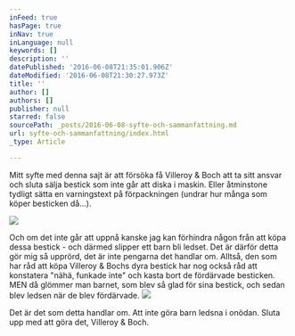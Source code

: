```yaml
---
inFeed: true
hasPage: true
inNav: true
inLanguage: null
keywords: []
description: ''
datePublished: '2016-06-08T21:35:01.906Z'
dateModified: '2016-06-08T21:30:27.973Z'
title: ''
author: []
authors: []
publisher: null
starred: false
sourcePath: _posts/2016-06-08-syfte-och-sammanfattning.md
url: syfte-och-sammanfattning/index.html
_type: Article

---
```

Mitt syfte med denna sajt är att försöka få Villeroy & Boch att ta sitt ansvar och sluta sälja bestick som inte går att diska i maskin. Eller åtminstone tydligt sätta en varningstext på förpackningen (undrar hur många som köper besticken då...). 

![](https://the-grid-user-content.s3-us-west-2.amazonaws.com/5d39085a-3d37-445d-baae-67512b65a129.jpg)

Och om det inte går att uppnå kanske jag kan förhindra någon från att köpa dessa bestick - och därmed slipper ett barn bli ledset. Det är därför detta gör mig så upprörd, det är inte pengarna det handlar om. Alltså, den som har råd att köpa Villeroy & Bochs dyra bestick har nog också råd att konstatera "nähä, funkade inte" och kasta bort de fördärvade besticken. MEN då glömmer man barnet, som blev så glad för sina bestick, och sedan blev ledsen när de blev fördärvade. ![](https://the-grid-user-content.s3-us-west-2.amazonaws.com/a47ceef0-e0f6-4581-940b-e33eabbad534.jpg)

Det är det som detta handlar om. Att inte göra barn ledsna i onödan. Sluta upp med att göra det, Villeroy & Boch.